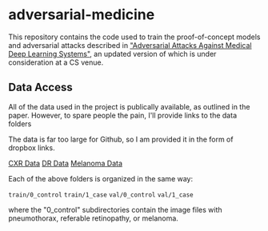 # adversarial-medicine

This repository contains the code used to train the proof-of-concept models and adversarial attacks described in ["Adversarial Attacks Against Medical Deep Learning Systems"](https://arxiv.org/abs/1804.05296), an updated version of which is under consideration at a CS venue.

## Data Access

All of the data used in the project is publically available, as outlined in the paper.  However, to spare people the pain, I'll provide links to the data folders

The data is far too large for Github, so I am provided it in the form of dropbox links.

[CXR Data](https://www.dropbox.com/sh/w0r19j8fd2d7m33/AAAFPDzux_aWQsFP_a0f498Ta?dl=0)
[DR Data](https://www.dropbox.com/sh/tpeh0ktsurzubz5/AAAVPMKA-FaRDlGeyRfGn-vXa?dl=0)
[Melanoma Data](https://www.dropbox.com/sh/bryrme8sr0ry091/AABtSGGzjBf5UIr8Ae-G6gdva?dl=0)

Each of the above folders is organized in the same way:

`train/0_control`
`train/1_case`
`val/0_control`
`val/1_case`

where the "0_control" subdirectories contain the image files with pneumothorax, referable retinopathy, or melanoma.


## 
